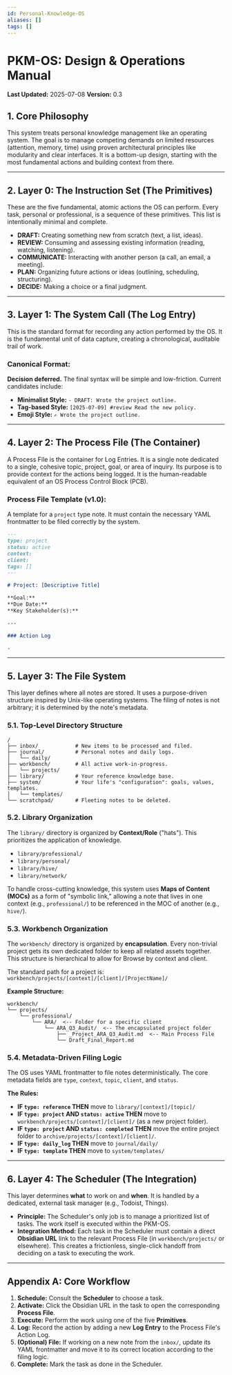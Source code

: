 ```yaml
---
id: Personal-Knowledge-OS
aliases: []
tags: []
---
```


# PKM-OS: Design & Operations Manual

**Last Updated:** 2025-07-08
**Version:** 0.3

## 1. Core Philosophy

This system treats personal knowledge management like an operating system. The goal is to manage competing demands on limited resources (attention, memory, time) using proven architectural principles like modularity and clear interfaces. It is a bottom-up design, starting with the most fundamental actions and building context from there.

---

## 2. Layer 0: The Instruction Set (The Primitives)

These are the five fundamental, atomic actions the OS can perform. Every task, personal or professional, is a sequence of these primitives. This list is intentionally minimal and complete.

- **DRAFT:** Creating something new from scratch (text, a list, ideas).
- **REVIEW:** Consuming and assessing existing information (reading, watching, listening).
- **COMMUNICATE:** Interacting with another person (a call, an email, a meeting).
- **PLAN:** Organizing future actions or ideas (outlining, scheduling, structuring).
- **DECIDE:** Making a choice or a final judgment.

---

## 3. Layer 1: The System Call (The Log Entry)

This is the standard format for recording any action performed by the OS. It is the fundamental unit of data capture, creating a chronological, auditable trail of work.

### Canonical Format:

**Decision deferred.** The final syntax will be simple and low-friction. Current candidates include:

- **Minimalist Style:** `- DRAFT: Wrote the project outline.`
- **Tag-based Style:** `[2025-07-09] #review Read the new policy.`
- **Emoji Style:** `✍️ Wrote the project outline.`

---

## 4. Layer 2: The Process File (The Container)

A Process File is the container for Log Entries. It is a single note dedicated to a single, cohesive topic, project, goal, or area of inquiry. Its purpose is to provide context for the actions being logged. It is the human-readable equivalent of an OS Process Control Block (PCB).

### Process File Template (v1.0):

A template for a `project` type note. It must contain the necessary YAML frontmatter to be filed correctly by the system.

```markdown
---
type: project
status: active
context:
client:
tags: []
---

# Project: [Descriptive Title]

**Goal:**
**Due Date:**
**Key Stakeholder(s):**

---

### Action Log

-
```

---

## 5. Layer 3: The File System

This layer defines where all notes are stored. It uses a purpose-driven structure inspired by Unix-like operating systems. The filing of notes is not arbitrary; it is determined by the note's metadata.

### 5.1. Top-Level Directory Structure

```
/
├── inbox/            # New items to be processed and filed.
├── journal/          # Personal notes and daily logs.
│   └── daily/
├── workbench/        # All active work-in-progress.
│   └── projects/
├── library/          # Your reference knowledge base.
├── system/           # Your life's "configuration": goals, values, templates.
│   └── templates/
└── scratchpad/       # Fleeting notes to be deleted.
```

### 5.2. Library Organization

The `library/` directory is organized by **Context/Role** ("hats"). This prioritizes the application of knowledge.

- `library/professional/`
- `library/personal/`
- `library/hive/`
- `library/network/`

To handle cross-cutting knowledge, this system uses **Maps of Content (MOCs)** as a form of "symbolic link," allowing a note that lives in one context (e.g., `professional/`) to be referenced in the MOC of another (e.g., `hive/`).

### 5.3. Workbench Organization

The `workbench/` directory is organized by **encapsulation**. Every non-trivial project gets its own dedicated folder to keep all related assets together. This structure is hierarchical to allow for Browse by context and client.

The standard path for a project is: `workbench/projects/[context]/[client]/[ProjectName]/`

**Example Structure:**

```
workbench/
└── projects/
    └── professional/
        └── ARA/  <-- Folder for a specific client
            └── ARA_Q3_Audit/  <-- The encapsulated project folder
                ├── _Project_ARA_Q3_Audit.md  <-- Main Process File
                └── Draft_Final_Report.md
```

### 5.4. Metadata-Driven Filing Logic

The OS uses YAML frontmatter to file notes deterministically. The core metadata fields are `type`, `context`, `topic`, `client`, and `status`.

**The Rules:**

- **IF `type: reference` THEN** move to `library/[context]/[topic]/`
- **IF `type: project` AND `status: active` THEN** move to `workbench/projects/[context]/[client]/` (as a new project folder).
- **IF `type: project` AND `status: completed` THEN** move the entire project folder to `archive/projects/[context]/[client]/`.
- **IF `type: daily_log` THEN** move to `journal/daily/`
- **IF `type: template` THEN** move to `system/templates/`

---

## 6. Layer 4: The Scheduler (The Integration)

This layer determines **what** to work on and **when**. It is handled by a dedicated, external task manager (e.g., Todoist, Things).

- **Principle:** The Scheduler's only job is to manage a prioritized list of tasks. The work itself is executed within the PKM-OS.
- **Integration Method:** Each task in the Scheduler must contain a direct **Obsidian URL** link to the relevant Process File (in `workbench/projects/` or elsewhere). This creates a frictionless, single-click handoff from deciding on a task to executing the work.

---

## Appendix A: Core Workflow

1.  **Schedule:** Consult the **Scheduler** to choose a task.
2.  **Activate:** Click the Obsidian URL in the task to open the corresponding **Process File**.
3.  **Execute:** Perform the work using one of the five **Primitives**.
4.  **Log:** Record the action by adding a new **Log Entry** to the Process File's Action Log.
5.  **(Optional) File:** If working on a new note from the `inbox/`, update its YAML frontmatter and move it to its correct location according to the filing logic.
6.  **Complete:** Mark the task as done in the Scheduler.
